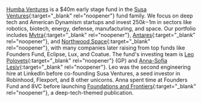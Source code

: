 <a href="#top"></a>

<link rel="stylesheet" href="../style.css">

[Humba Ventures](https://humbaventures.com/) is a $40m early stage fund in the [Susa Ventures](http://www.susaventures.com/){:target="_blank" rel="noopener"} fund family. We focus on deep tech and American Dynamism startups and invest $250k-$1m in sectors like robotics, biotech, energy, defense, manufacturing, and space. Our portfolio includes [Mytra](https://mytra.ai/){:target="_blank" rel="noopener"}, [Antares](https://antaresindustries.com/){:target="_blank" rel="noopener"}, and [Northwood Space](https://www.northwoodspace.io/){:target="_blank" rel="noopener"}, with many companies later raising from top funds like Founders Fund, Eclipse, Lux, and Coatue. The fund's investing team is [Leo Polovets](https://www.linkedin.com/in/lpolovets/){:target="_blank" rel="noopener"} (GP) and [Anna-Sofia Lesiv](https://www.linkedin.com/in/anna-sofia-lesiv/){:target="_blank" rel="noopener"}. Leo was the second engineering hire at LinkedIn before co-founding Susa Ventures, a seed investor in Robinhood, Flexport, and 8 other unicorns. Anna spent time at Founders Fund and 8VC before launching [Foundations and Frontiers](https://www.contrary.com/foundations-and-frontiers){:target="_blank" rel="noopener"}, a deep-tech-themed publication.
